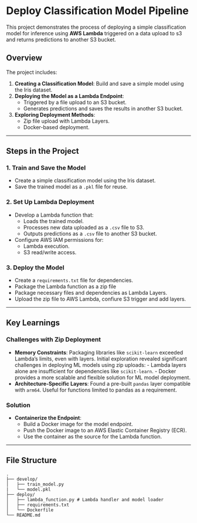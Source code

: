 # Deploy Classification Model Pipeline

This project demonstrates the process of deploying a simple classification model for inference using **AWS Lambda** triggered on a data upload to s3 and returns predictions to another S3 bucket. 
## Overview

The project includes:
1. **Creating a Classification Model**: Build and save a simple model using the Iris dataset.
2. **Deploying the Model as a Lambda Endpoint**: 
   - Triggered by a file upload to an S3 bucket.
   - Generates predictions and saves the results in another S3 bucket.
3. **Exploring Deployment Methods**:
   - Zip file upload with Lambda Layers.
   - Docker-based deployment.

---

## Steps in the Project

### 1. **Train and Save the Model**
- Create a simple classification model using the Iris dataset.
- Save the trained model as a `.pkl` file for reuse.

### 2. **Set Up Lambda Deployment**
- Develop a Lambda function that:
  - Loads the trained model.
  - Processes new data uploaded as a `.csv` file to S3.
  - Outputs predictions as a `.csv` file to another S3 bucket.
- Configure AWS IAM permissions for:
  - Lambda execution.
  - S3 read/write access.

### 3. **Deploy the Model**
- Create a `requirements.txt` file for dependencies.
- Package the Lambda function as a zip file
- Package necessary files and dependencies as Lambda Layers.
- Upload the zip file to AWS Lambda, confiure S3 trigger and add layers.

---

## Key Learnings

### **Challenges with Zip Deployment**
- **Memory Constraints**: Packaging libraries like `scikit-learn` exceeded Lambda’s limits, even with layers.
                          Initial exploration revealed significant challenges in deploying ML models using zip uploads:
                          - Lambda layers alone are insufficient for dependencies like `scikit-learn`.
                          - Docker provides a more scalable and flexible solution for ML model deployment.
- **Architecture-Specific Layers**: Found a pre-built `pandas` layer compatible with `arm64`. Useful for functions
  limited to pandas as a requirement.

### **Solution**
- **Containerize the Endpoint**:
  - Build a Docker image for the model endpoint.
  - Push the Docker image to an AWS Elastic Container Registry (ECR).
  - Use the container as the source for the Lambda function.

---

## File Structure

```plaintext
.
├── develop/                 
│   ├── train_model.py    
|   └── model.pkl   
├── deploy/
│   ├── lambda_function.py # Lambda handler and model loader
│   ├── requirements.txt   
│   └── Dockerfile                   
└── README.md             
